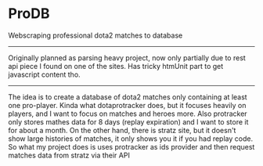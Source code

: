 # ProDB
Webscraping professional dota2 matches to database
_____________________________________________
Originally planned as parsing heavy project, now only partially due to rest api piece I found on one of the sites.
Has tricky htmUnit part to get javascript content tho.
_____________________________________________
The idea is to create a database of dota2 matches only containing at least one pro-player. Kinda what dotaprotracker does, but it focuses heavily on players, and I want to focus on matches and heroes more. Also protracker only stores mathes data for 8 days (replay expiration) and I want to store it for about a month. On the other hand, there is stratz site, but it doesn't show large histories of matches, it only shows you it if you had  replay code. So what my project does is uses protracker as ids provider and then request matches data from stratz via their API
